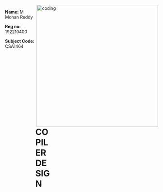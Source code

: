 
  <img align="right" alt ="coding" width="400" src="https://cdn.dribbble.com/users/1292677/screenshots/6139167/avento.gif">
<p ><b>Name:</b> M Mohan Reddy </p>
<p ><b>Reg no:</b> 192210400 </p>
<p> <b> Subject Code: </b> CSA1464</p>


  <div style="max-width: 50px; margin-left: 100px;">
  <H1> COPILER DESIGN </H1>
    
  </div>

